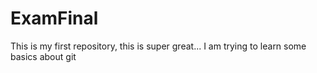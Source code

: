 # ExamFinal

This is my first repository, this is super great...
I am trying to learn some basics about git
